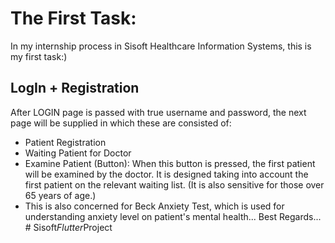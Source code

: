 # The First Task:
In my internship process in Sisoft Healthcare Information Systems, this is my first task:) 
## LogIn + Registration
After LOGIN page is passed with true username and password, the next page will be supplied in which these are consisted of:
- Patient Registration
- Waiting Patient for Doctor
- Examine Patient (Button): When this button is pressed, the first patient will be examined by the doctor. It is designed taking into account the first patient on the relevant waiting list. (It is also sensitive for those over 65 years of age.)
- This is also concerned for Beck Anxiety Test, which is used for understanding anxiety level on patient's mental health...
Best Regards... 
#   S i s o f t _ F l u t t e r _ P r o j e c t  
 